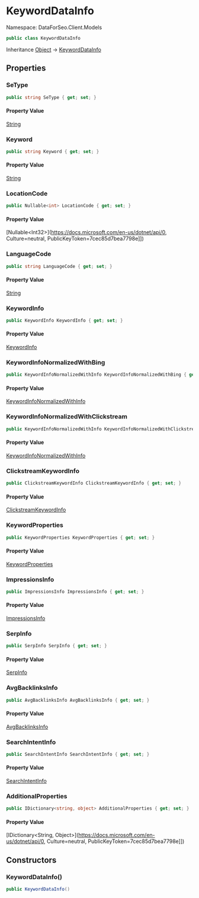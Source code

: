 # KeywordDataInfo

Namespace: DataForSeo.Client.Models

```csharp
public class KeywordDataInfo
```

Inheritance [Object](https://docs.microsoft.com/en-us/dotnet/api/Object) → [KeywordDataInfo](./KeywordDataInfo.md)

## Properties

### **SeType**

```csharp
public string SeType { get; set; }
```

#### Property Value

[String](https://docs.microsoft.com/en-us/dotnet/api/String)<br>

### **Keyword**

```csharp
public string Keyword { get; set; }
```

#### Property Value

[String](https://docs.microsoft.com/en-us/dotnet/api/String)<br>

### **LocationCode**

```csharp
public Nullable<int> LocationCode { get; set; }
```

#### Property Value

[Nullable&lt;Int32&gt;](https://docs.microsoft.com/en-us/dotnet/api/0, Culture=neutral, PublicKeyToken=7cec85d7bea7798e]])<br>

### **LanguageCode**

```csharp
public string LanguageCode { get; set; }
```

#### Property Value

[String](https://docs.microsoft.com/en-us/dotnet/api/String)<br>

### **KeywordInfo**

```csharp
public KeywordInfo KeywordInfo { get; set; }
```

#### Property Value

[KeywordInfo](./KeywordInfo.md)<br>

### **KeywordInfoNormalizedWithBing**

```csharp
public KeywordInfoNormalizedWithInfo KeywordInfoNormalizedWithBing { get; set; }
```

#### Property Value

[KeywordInfoNormalizedWithInfo](./KeywordInfoNormalizedWithInfo.md)<br>

### **KeywordInfoNormalizedWithClickstream**

```csharp
public KeywordInfoNormalizedWithInfo KeywordInfoNormalizedWithClickstream { get; set; }
```

#### Property Value

[KeywordInfoNormalizedWithInfo](./KeywordInfoNormalizedWithInfo.md)<br>

### **ClickstreamKeywordInfo**

```csharp
public ClickstreamKeywordInfo ClickstreamKeywordInfo { get; set; }
```

#### Property Value

[ClickstreamKeywordInfo](./ClickstreamKeywordInfo.md)<br>

### **KeywordProperties**

```csharp
public KeywordProperties KeywordProperties { get; set; }
```

#### Property Value

[KeywordProperties](./KeywordProperties.md)<br>

### **ImpressionsInfo**

```csharp
public ImpressionsInfo ImpressionsInfo { get; set; }
```

#### Property Value

[ImpressionsInfo](./ImpressionsInfo.md)<br>

### **SerpInfo**

```csharp
public SerpInfo SerpInfo { get; set; }
```

#### Property Value

[SerpInfo](./SerpInfo.md)<br>

### **AvgBacklinksInfo**

```csharp
public AvgBacklinksInfo AvgBacklinksInfo { get; set; }
```

#### Property Value

[AvgBacklinksInfo](./AvgBacklinksInfo.md)<br>

### **SearchIntentInfo**

```csharp
public SearchIntentInfo SearchIntentInfo { get; set; }
```

#### Property Value

[SearchIntentInfo](./SearchIntentInfo.md)<br>

### **AdditionalProperties**

```csharp
public IDictionary<string, object> AdditionalProperties { get; set; }
```

#### Property Value

[IDictionary&lt;String, Object&gt;](https://docs.microsoft.com/en-us/dotnet/api/0, Culture=neutral, PublicKeyToken=7cec85d7bea7798e]])<br>

## Constructors

### **KeywordDataInfo()**

```csharp
public KeywordDataInfo()
```
